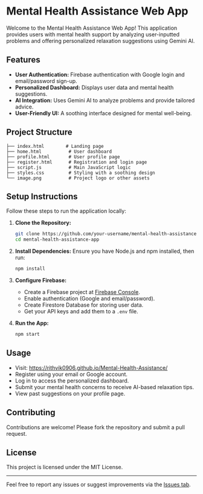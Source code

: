 # Mental Health Assistance Web App

Welcome to the Mental Health Assistance Web App! This application provides users with mental health support by analyzing user-inputted problems and offering personalized relaxation suggestions using Gemini AI.

## Features
- **User Authentication:** Firebase authentication with Google login and email/password sign-up.
- **Personalized Dashboard:** Displays user data and mental health suggestions.
- **AI Integration:** Uses Gemini AI to analyze problems and provide tailored advice.
- **User-Friendly UI:** A soothing interface designed for mental well-being.

## Project Structure
```
├── index.html        # Landing page
├── home.html          # User dashboard
├── profile.html       # User profile page
├── register.html      # Registration and login page
├── script.js          # Main JavaScript logic
├── styles.css         # Styling with a soothing design
└── image.png          # Project logo or other assets
```

## Setup Instructions
Follow these steps to run the application locally:

1. **Clone the Repository:**
    ```bash
    git clone https://github.com/your-username/mental-health-assistance-app.git
    cd mental-health-assistance-app
    ```

2. **Install Dependencies:**
    Ensure you have Node.js and npm installed, then run:
    ```bash
    npm install
    ```

3. **Configure Firebase:**
    - Create a Firebase project at [Firebase Console](https://console.firebase.google.com/).
    - Enable authentication (Google and email/password).
    - Create Firestore Database for storing user data.
    - Get your API keys and add them to a `.env` file.

4. **Run the App:**
    ```bash
    npm start
    ```

## Usage 
- Visit: https://rithvik0906.github.io/Mental-Health-Assistance/
- Register using your email or Google account.
- Log in to access the personalized dashboard.
- Submit your mental health concerns to receive AI-based relaxation tips.
- View past suggestions on your profile page.

## Contributing
Contributions are welcome! Please fork the repository and submit a pull request.

## License
This project is licensed under the MIT License.

---
Feel free to report any issues or suggest improvements via the [Issues tab](https://github.com/your-username/mental-health-assistance-app/issues).

